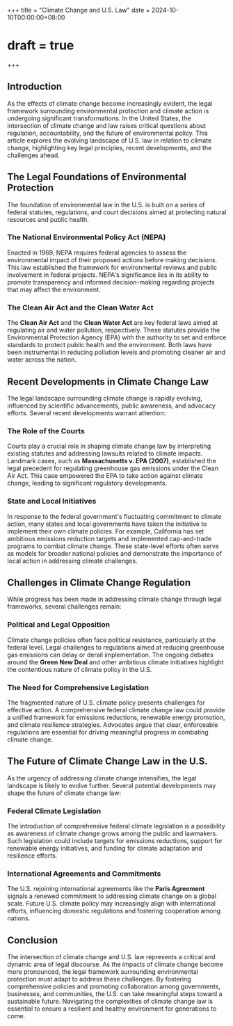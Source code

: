 +++
title = "Climate Change and U.S. Law"
date = 2024-10-10T00:00:00+08:00
# draft = true
+++

## Introduction

As the effects of climate change become increasingly evident, the legal framework surrounding environmental protection and climate action is undergoing significant transformations. In the United States, the intersection of climate change and law raises critical questions about regulation, accountability, and the future of environmental policy. This article explores the evolving landscape of U.S. law in relation to climate change, highlighting key legal principles, recent developments, and the challenges ahead.

## The Legal Foundations of Environmental Protection

The foundation of environmental law in the U.S. is built on a series of federal statutes, regulations, and court decisions aimed at protecting natural resources and public health.

### The National Environmental Policy Act (NEPA)

Enacted in 1969, NEPA requires federal agencies to assess the environmental impact of their proposed actions before making decisions. This law established the framework for environmental reviews and public involvement in federal projects. NEPA's significance lies in its ability to promote transparency and informed decision-making regarding projects that may affect the environment.

### The Clean Air Act and the Clean Water Act

The **Clean Air Act** and the **Clean Water Act** are key federal laws aimed at regulating air and water pollution, respectively. These statutes provide the Environmental Protection Agency (EPA) with the authority to set and enforce standards to protect public health and the environment. Both laws have been instrumental in reducing pollution levels and promoting cleaner air and water across the nation.

## Recent Developments in Climate Change Law

The legal landscape surrounding climate change is rapidly evolving, influenced by scientific advancements, public awareness, and advocacy efforts. Several recent developments warrant attention:

### The Role of the Courts

Courts play a crucial role in shaping climate change law by interpreting existing statutes and addressing lawsuits related to climate impacts. Landmark cases, such as **Massachusetts v. EPA (2007)**, established the legal precedent for regulating greenhouse gas emissions under the Clean Air Act. This case empowered the EPA to take action against climate change, leading to significant regulatory developments.

### State and Local Initiatives

In response to the federal government's fluctuating commitment to climate action, many states and local governments have taken the initiative to implement their own climate policies. For example, California has set ambitious emissions reduction targets and implemented cap-and-trade programs to combat climate change. These state-level efforts often serve as models for broader national policies and demonstrate the importance of local action in addressing climate challenges.

## Challenges in Climate Change Regulation

While progress has been made in addressing climate change through legal frameworks, several challenges remain:

### Political and Legal Opposition

Climate change policies often face political resistance, particularly at the federal level. Legal challenges to regulations aimed at reducing greenhouse gas emissions can delay or derail implementation. The ongoing debates around the **Green New Deal** and other ambitious climate initiatives highlight the contentious nature of climate policy in the U.S.

### The Need for Comprehensive Legislation

The fragmented nature of U.S. climate policy presents challenges for effective action. A comprehensive federal climate change law could provide a unified framework for emissions reductions, renewable energy promotion, and climate resilience strategies. Advocates argue that clear, enforceable regulations are essential for driving meaningful progress in combating climate change.

## The Future of Climate Change Law in the U.S.

As the urgency of addressing climate change intensifies, the legal landscape is likely to evolve further. Several potential developments may shape the future of climate change law:

### Federal Climate Legislation

The introduction of comprehensive federal climate legislation is a possibility as awareness of climate change grows among the public and lawmakers. Such legislation could include targets for emissions reductions, support for renewable energy initiatives, and funding for climate adaptation and resilience efforts.

### International Agreements and Commitments

The U.S. rejoining international agreements like the **Paris Agreement** signals a renewed commitment to addressing climate change on a global scale. Future U.S. climate policy may increasingly align with international efforts, influencing domestic regulations and fostering cooperation among nations.

## Conclusion

The intersection of climate change and U.S. law represents a critical and dynamic area of legal discourse. As the impacts of climate change become more pronounced, the legal framework surrounding environmental protection must adapt to address these challenges. By fostering comprehensive policies and promoting collaboration among governments, businesses, and communities, the U.S. can take meaningful steps toward a sustainable future. Navigating the complexities of climate change law is essential to ensure a resilient and healthy environment for generations to come.
